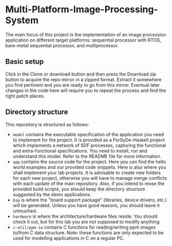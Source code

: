 # Multi-Platform-Image-Processing-System
The main focus of this project is the implementation of an image procession application on different target platforms: sequential processor with RTOS, bare-metal sequential processor, and multiprocessor.

## Basic setup
Click in the Clone or download button and then press the Download zip button to acquire the repo mirror in a zipped format. Extract it somewhere you find pertinent and you are ready to go from this mirror. Eventual later changes in the code here will require you to repeat the process and find the right patch places.

## Directory structure
This repository is structured as follows:

* `model` contains the executable specification of the application you need to implement for the project. It is provided as a ForSyDe-Haskell project which implements a network of SDF processes, capturing the functional and extra-functional specifications. You need to install, run and understand this model. Refer to the README file for more information.
* `app` contains the source code for the project. Here you can find the hello world examples and our provided code snippets. Here is also where you shall implement your lab projects. It is advisable to create new folders for each new project, otherwise you will have to manage merge conflicts with each update of the main repository. Also, if you intend to reuse the provided build scripts, you should keep the directory structure suggested by the demo applications.
* `bsp` is where the "board support package" (libraries, device drivers, etc.) will be generated. Unless you have good reasons, you should leave it untouched.
* `hardware` is where the architecture/hardware files reside. You should check it out, but for this lab you are not supposed to modify anything.
* `c-util/ppm-io` contains C functions for reading/writing ppm images to/from C data structure. Note: these functions are only expected to be used for modelling applications in C on a regular PC.
